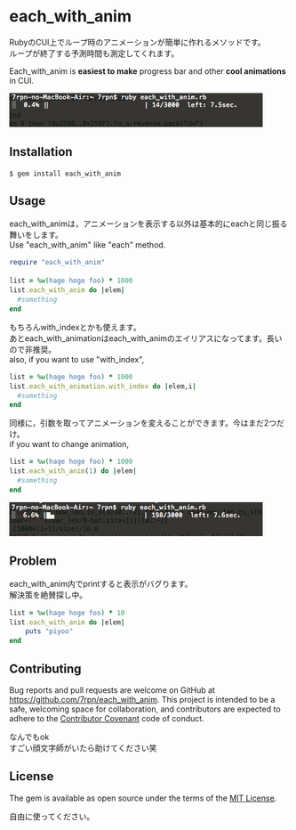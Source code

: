 # each_with_anim

RubyのCUI上でループ時のアニメーションが簡単に作れるメソッドです。<br>
ループが終了する予測時間も測定してくれます。

Each_with_anim is **easiest to make** progress bar and other **cool animations** in CUI.

![anim](https://github.com/7rpn/each_with_anim/raw/master/anim_change.gif)

## Installation

    $ gem install each_with_anim

## Usage

each_with_animは，アニメーションを表示する以外は基本的にeachと同じ振る舞いをします。<br>
Use "each_with_anim" like "each" method.

```ruby
require "each_with_anim"

list = %w(hage hoge foo) * 1000
list.each_with_anim do |elem|
  #something
end
```

もちろんwith_indexとかも使えます。<br>
あとeach_with_animationはeach_with_animのエイリアスになってます。長いので非推奨。<br>
also, if you want to use "with_index",

```ruby
list = %w(hage hoge foo) * 1000
list.each_with_animation.with_index do |elem,i|
  #something
end
```

同様に，引数を取ってアニメーションを変えることができます。今はまだ2つだけ。<br>
if you want to change animation,

```ruby
list = %w(hage hoge foo) * 1000
list.each_with_anim(1) do |elem|
  #something
end
```
![change_anim](https://github.com/7rpn/each_with_anim/raw/master/anim.gif)


## Problem

each_with_anim内でprintすると表示がバグります。<br>
解決策を絶賛探し中。

```ruby
list = %w(hage hoge foo) * 10
list.each_with_anim do |elem|
    puts "piyoo"
end
```

## Contributing

Bug reports and pull requests are welcome on GitHub at https://github.com/7rpn/each_with_anim. This project is intended to be a safe, welcoming space for collaboration, and contributors are expected to adhere to the [Contributor Covenant](contributor-covenant.org) code of conduct.

なんでもok<br>
すごい顔文字師がいたら助けてください笑

## License

The gem is available as open source under the terms of the [MIT License](http://opensource.org/licenses/MIT).

自由に使ってください。
